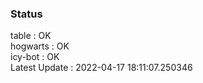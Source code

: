 ### Status


table : OK  
hogwarts : OK  
icy-bot : OK  
Latest Update : 2022-04-17 18:11:07.250346
